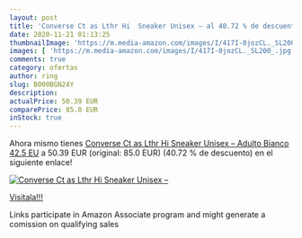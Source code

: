 ```yaml
---
layout: post
title: 'Converse Ct as Lthr Hi  Sneaker Unisex – al 40.72 % de descuento'
date: 2020-11-21 01:13:25
thumbnailImage: 'https://m.media-amazon.com/images/I/417I-0jozCL._SL200_.jpg'
images: [ 'https://m.media-amazon.com/images/I/417I-0jozCL._SL200_.jpg' ]
comments: true
category: ofertas
author: ring
slug: B000BGN24Y
description:
actualPrice: 50.39 EUR
comparePrice: 85.0 EUR
inStock: true
---
```


Ahora mismo tienes [Converse Ct as Lthr Hi  Sneaker Unisex – Adulto  Bianco  42.5 EU](https://www.amazon.it/dp/B000BGN24Y/?tag=tolees00-21) a 50.39 EUR (original: 85.0 EUR) (40.72 %  de descuento) en el siguiente enlace!

[![Converse Ct as Lthr Hi  Sneaker Unisex –](https://m.media-amazon.com/images/I/417I-0jozCL._SL200_.jpg)](https://www.amazon.it/dp/B000BGN24Y/?tag=tolees00-21)

[Visítala!!!](https://www.amazon.it/dp/B000BGN24Y/?tag=tolees00-21)

Links participate in Amazon Associate program and might generate a comission on qualifying sales
